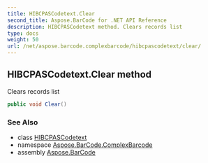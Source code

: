 ```yaml
---
title: HIBCPASCodetext.Clear
second_title: Aspose.BarCode for .NET API Reference
description: HIBCPASCodetext method. Clears records list
type: docs
weight: 50
url: /net/aspose.barcode.complexbarcode/hibcpascodetext/clear/
---
```

## HIBCPASCodetext.Clear method

Clears records list

```csharp
public void Clear()
```

### See Also

* class [HIBCPASCodetext](../)
* namespace [Aspose.BarCode.ComplexBarcode](../../../aspose.barcode.complexbarcode/)
* assembly [Aspose.BarCode](../../../)


